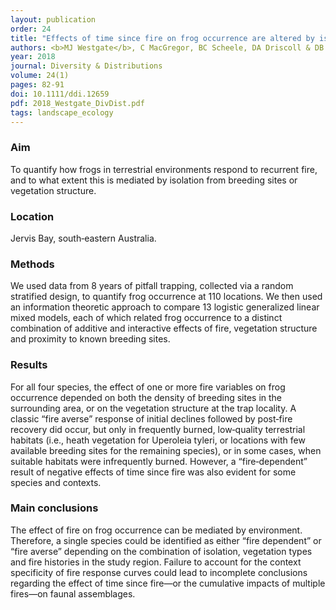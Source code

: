 ```yaml
---
layout: publication
order: 24
title: "Effects of time since fire on frog occurrence are altered by isolation, vegetation, and fire frequency gradients."
authors: <b>MJ Westgate</b>, C MacGregor, BC Scheele, DA Driscoll & DB Lindenmayer
year: 2018
journal: Diversity & Distributions
volume: 24(1)
pages: 82-91
doi: 10.1111/ddi.12659
pdf: 2018_Westgate_DivDist.pdf
tags: landscape_ecology
---
```

<h3>Aim</h3>
To quantify how frogs in terrestrial environments respond to recurrent fire, and to what extent this is mediated by isolation from breeding sites or vegetation structure.

<h3>Location</h3>
Jervis Bay, south‐eastern Australia.

<h3>Methods</h3>
We used data from 8 years of pitfall trapping, collected via a random stratified design, to quantify frog occurrence at 110 locations. We then used an information theoretic approach to compare 13 logistic generalized linear mixed models, each of which related frog occurrence to a distinct combination of additive and interactive effects of fire, vegetation structure and proximity to known breeding sites.

<h3>Results</h3>
For all four species, the effect of one or more fire variables on frog occurrence depended on both the density of breeding sites in the surrounding area, or on the vegetation structure at the trap locality. A classic “fire averse” response of initial declines followed by post‐fire recovery did occur, but only in frequently burned, low‐quality terrestrial habitats (i.e., heath vegetation for Uperoleia tyleri, or locations with few available breeding sites for the remaining species), or in some cases, when suitable habitats were infrequently burned. However, a “fire‐dependent” result of negative effects of time since fire was also evident for some species and contexts.

<h3>Main conclusions</h3>
The effect of fire on frog occurrence can be mediated by environment. Therefore, a single species could be identified as either “fire dependent” or “fire averse” depending on the combination of isolation, vegetation types and fire histories in the study region. Failure to account for the context specificity of fire response curves could lead to incomplete conclusions regarding the effect of time since fire—or the cumulative impacts of multiple fires—on faunal assemblages.